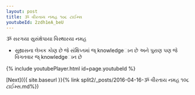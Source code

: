 ```yaml
---
layout: post
title: ૐ વીરતાય નમહ ૧૦૮ ટાઈમ્સ
youtubeId: 2zdh1eA_beU
---
```

 
 
 ૐ સરગયા સુસંક્ષેપાયા વિસ્થારયા નમહ  
 
 -  સુથ્રાસના લેખક કોણ છે જે સંક્ષિપ્તમાં જ્ knowledgeાન છે અને પુરાણ પણ જે વિગતવાર જ્ knowledgeાન છે 
 
  
 
  
 
 
 
 
 
 


{% include youtubePlayer.html id=page.youtubeId %}
 
[Next]({{ site.baseurl }}{% link  split2/_posts/2016-04-16-ૐ વીરતાય નમહ ૧૦૮ ટાઈમ્સ.md%})
 
